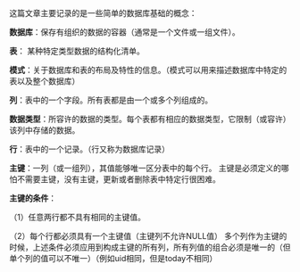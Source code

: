 这篇文章主要记录的是一些简单的数据库基础的概念：

**数据库**：保存有组织的数据的容器（通常是一个文件或一组文件）。

**表**： 某种特定类型数据的结构化清单。

**模式**：关于数据库和表的布局及特性的信息。（模式可以用来描述数据库中特定的表以及整个数据库）

**列**：表中的一个字段。所有表都是由一个或多个列组成的。

**数据类型**：所容许的数据的类型。每个表都有相应的数据类型，它限制（或容许）该列中存储的数据。

**行**：表中的一个记录。（行又称为数据库记录）

**主键**：一列（或一组列），其值能够唯一区分表中的每个行。
主键是必须定义的哪怕不需要主键，没有主键，更新或者删除表中特定行很困难。


**主键的条件**：

   （1）任意两行都不具有相同的主键值。
   
   （2）每个行都必须具有一个主键值（主键列不允许NULL值）
多个列作为主键的时候，上述条件必须应用到构成主键的所有列，所有列值的组合必须是唯一的（但单个列的值可以不唯一）（例如uid相同，但是today不相同）